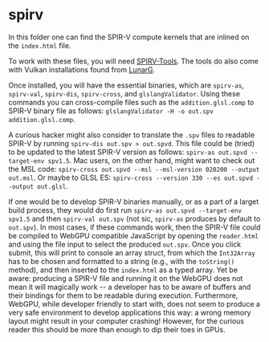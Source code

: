 # spirv

In this folder one can find the SPIR-V compute kernels that are inlined on the `index.html` file.

To work with these files, you will need [SPIRV-Tools](https://github.com/KhronosGroup/SPIRV-Tools). The tools do also come with Vulkan installations found from [LunarG](https://vulkan.lunarg.com/).

Once installed, you will have the essential binaries, which are `spirv-as`, `spirv-val`, `spirv-dis`, `spirv-cross`, and `glslangValidator`. Using these commands you can cross-compile files such as the `addition.glsl.comp` to SPIR-V binary file as follows: `glslangValidator -H -o out.spv addition.glsl.comp`.

A curious hacker might also consider to translate the `.spv` files to readable SPIR-V by running `spirv-dis out.spv > out.spvd`. This file could be (tried) to be updated to the latest SPIR-V version as follows: `spirv-as out.spvd --target-env spv1.5`. Mac users, on the other hand, might want to check out the MSL code: `spirv-cross out.spvd --msl --msl-version 020200 --output out.msl`. Or maybe to GLSL ES: `spirv-cross --version 330 --es out.spvd --output out.glsl`.

If one would be to develop SPIR-V binaries manually, or as a part of a larget build process, they would do first run `spirv-as out.spvd --target-env spv1.5` and then `spirv-val out.spv` (not sic, `spirv-as` produces by default to `out.spv`). In most cases, if these commands work, then the SPIR-V file could be compiled to WebGPU compatible JavaScript by opening the `reader.html` and using the file input to select the produced `out.spv`. Once you click submit, this will print to console an array struct, from which the `Int32Array` has to be chosen and formatted to a string (e.g., with the `toString()` method), and then inserted to the `index.html` as a typed array. Yet be aware: producing a SPIR-V file and running it on the WebGPU does not mean it will magically work -- a developer has to be aware of buffers and their bindings for them to be readable during execution. Furthermore, WebGPU, while developer friendly to start with, does not seem to produce a very safe environment to develop applications this way: a wrong memory layout might result in your computer crashing! However, for the curious reader this should be more than enough to dip their toes in GPUs.